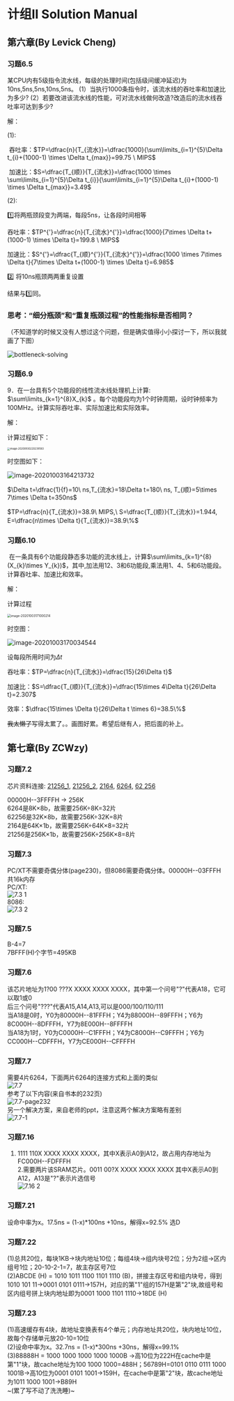 # 计组II Solution Manual

## 第六章(By Levick Cheng)

### 习题6.5

某CPU内有5级指令流水线，每级的处理时间(包括级间缓冲延迟)为10ns,5ns,5ns,10ns,5ns。
(1）当执行1000条指令时，该流水线的吞吐率和加速比为多少?
(2）若要改进该流水线的性能，可对流水线做何改造?改造后的流水线吞吐率可达到多少?

解：

(1):

​	吞吐率：$TP=\dfrac{n}{T_{流水}}=\dfrac{1000}{\sum\limits_{i=1}^{5}\Delta t_{i}+(1000-1) \times \Delta t_{max}}=99.75 \ MIPS$

​	加速比：$S=\dfrac{T_{顺}}{T_{流水}}=\dfrac{1000 \times \sum\limits_{i=1}^{5}\Delta t_{i}}{\sum\limits_{i=1}^{5}\Delta t_{i}+(1000-1) \times \Delta t_{max}}=3.49$

(2):

​:one:将两瓶颈段变为两端，每段5ns，让各段时间相等

吞吐率：$TP^{'}=\dfrac{n}{T_{流水}^{'}}=\dfrac{1000}{7\times \Delta t+(1000-1) \times \Delta t}=199.8 \ MIPS$

加速比：$S^{'}=\dfrac{T_{顺}^{'}}{T_{流水}^{'}}=\dfrac{1000 \times 7\times \Delta t}{7\times \Delta t+(1000-1) \times \Delta t}=6.985$

:two: 将10ns瓶颈两两重复设置

结果与:one:同。



### 思考：“细分瓶颈”和“重复瓶颈过程”的性能指标是否相同？

（不知道学的时候又没有人想过这个问题，但是确实值得小小探讨一下，所以我就画了下图）

![bottleneck-solving](./img/bottleneck-solving.png)

### 习题6.9

9．在一台具有5个功能段的线性流水线处理机上计算: $\sum\limits_{k=1}^{8}X_{k}$   。每个功能段均为1个时钟周期，设时钟频率为100MHz。计算实际吞吐率、实际加速比和实际效率。

解：

计算过程如下：

<img src="./img/image-20200930220239583.png" alt="image-20200930220239583" style="zoom: 40%;" />

时空图如下：

![image-20201003164213732](./img/image-20201003164213732.png)

$\Delta t=\dfrac{1}{f}=10\ ns,T_{流水}=18\Delta t=180\ ns, T_{顺}=5\times 7\times \Delta t=350ns$

$TP=\dfrac{n}{T_{流水}}=38.9\ MIPS,\ S=\dfrac{T_{顺}}{T_{流水}}=1.944, E=\dfrac{n\times \Delta t}{T_{流水}}=38.9\%$

### 习题6.10

​	在一条具有6个功能段静态多功能的流水线上，计算$\sum\limits_{k=1}^{8}(X_{k}\times Y_{k})$，其中,加法用12、3和6功能段,乘法用1、4、5和6功能段。计算吞吐率、加速比和效率。

解：

计算过程

<img src="./img/image-20201003171000214.png" alt="image-20201003171000214" style="zoom:50%;" />

时空图：

![image-20201003170034544](./img/image-20201003170034544.png)

设每段所用时间为$\Delta t$

吞吐率：$TP=\dfrac{n}{T_{流水}}=\dfrac{15}{26\Delta t}$

加速比：$S=\dfrac{T_{顺}}{T_{流水}}=\dfrac{15\times 4\Delta t}{26\Delta t}=2.307$

效率：$\dfrac{15\times \Delta t}{26\Delta t \times 6}=38.5\%$

~~我太懒了~~写得太累了。。画图好累。希望后继有人，把后面的补上。

## 第七章(By ZCWzy)

### 习题7.2


芯片资料连接: [21256_1](./img/21256_1.png), [21256_2](./img/21256_2.png), [2164](https://blog.csdn.net/xiong_xin/article/details/100636937), [6264]( [https://baike.baidu.com/item/Intel6264%E8%8A%AF%E7%89%87/5162001?fr=aladdin](https://baike.baidu.com/item/Intel6264芯片/5162001?fr=aladdin)), [62 256](https://wenku.baidu.com/view/45aaf0a8f78a6529647d53f1.html)<br/>

00000H--3FFFFH -> 256K<br/>
6264是8K×8b，故需要256K÷8K=32片<br/>
62256是32K×8b，故需要256K÷32K=8片<br/>
2164是64K×1b，故需要256K÷64K×8=32片<br/>
21256是256K×1b，故需要256K÷256K×8=8片<br/>

### 习题7.3
PC/XT不需要奇偶分体(page230)，但8086需要奇偶分体。00000H--03FFFH共16k内存<br/>
PC/XT:<br/>
<img src="./img/7.3 1.jpg" alt="7.3 1" ><br/>
8086:<br/>
<img src="./img/7.3 2.jpg" alt="7.3 2" >

### 习题7.5
B-4=7<br/>
7BFFF(H)个字节=495KB

### 习题7.6
该芯片地址为1?00  ???X  XXXX  XXXX  XXXX，其中第一个问号"?"代表A18，它可以取1或0<br/>
后三个问号"???"代表A15,A14,A13,可以是000/100/110/111<br/>
当A18是0时，Y0为80000H--81FFFH；Y4为88000H--89FFFH；Y6为8C000H--8DFFFH，Y7为8E000H--8FFFFH<br/>
当A18为1时，Y0为C0000H--C1FFFH；Y4为C8000H--C9FFFH；Y6为CC000H--CDFFFH，Y7为CE000H--CFFFFH

### 习题7.7
需要4片6264，下面两片6264的连接方式和上面的类似<br/>
<img src="./img/7.7.JPG" alt="7.7" ><br/>
参考了以下内容(来自书本的232页)<br/>
<img src="./img/7.7-page 232.jpg" alt="7.7-page232" ><br/>
另一个解决方案，来自老师的ppt，注意这两个解决方案略有差别<br/>
<img src="./img/7.7-1 .jpg" alt="7.7-1 " ><br/>

### 习题7.16
1. 1111 110X XXXX XXXX XXXX，其中X表示A0到A12，故占用内存地址为FC000H--FDFFFH<br/>
  2.需要两片该SRAM芯片。0011 00?X XXXX XXXX XXXX 其中X表示A0到A12，A13是"?"表示片选信号<br/>
    <img src="./img/7.16 2.JPG" alt="7.16 2" >

### 习题7.21
设命中率为x。17.5ns = (1-x)*100ns +10ns，解得x=92.5% 选D

### 习题7.22
(1)总共20位，每块1KB->块内地址10位；每组4块->组内块号2位；分为2组->区内组号1位；20-10-2-1=7，故主存区号7位<br/>
(2)ABCDE (H) = 1010 1011 1100 1101 1110 (B)，拼接主存区号和组内块号，得到1010 101 11->0001 0101 0111->157H，对应的第"1"组的157H是第"2"块,故组号和区内组号拼上块内地址即为0001 1000 1101 1110->18DE (H)

### 习题7.23
(1)高速缓存有4块，故地址变换表有4个单元；内存地址共20位，块内地址10位，故每个存储单元放20-10=10位<br/>
(2)设命中率为x。32.7ns = (1-x)*300ns +30ns，解得x=99.1%<br/>
(3)88888H = 1000 1000 1000 1000 1000B ->高10位为222H在cache中是第"1"块，故cache地址为100 1000 1000=488H；56789H=0101 0110 0111 1000 1001B->高10位为0001 0101 1001->159H，在cache中是第"2"块，故cache地址为1011 1000 1001->B89H<br/>
~(累了写不动了洗洗睡)~
